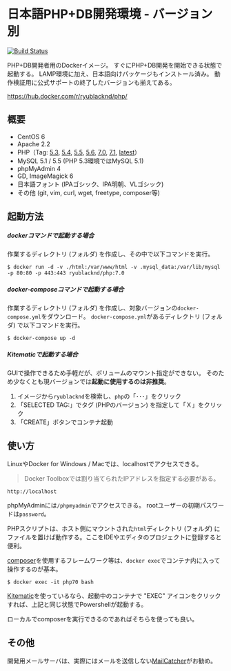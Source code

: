 # 日本語PHP+DB開発環境 - バージョン別

[![Build Status](https://travis-ci.org/ryu-blacknd/docker-php.svg?branch=master)](https://travis-ci.org/ryu-blacknd/docker-php)

PHP+DB開発者用のDockerイメージ。
すぐにPHP+DB開発を開始できる状態で起動する。
LAMP環境に加え、日本語向けパッケージもインストール済み。
動作検証用に公式サポートの終了したバージョンも揃えてある。

https://hub.docker.com/r/ryublacknd/php/

## 概要

* CentOS 6
* Apache 2.2
* PHP（Tag: [5.3](https://github.com/ryu-blacknd/docker-php/tree/master/5.3), [5.4](https://github.com/ryu-blacknd/docker-php/tree/master/5.4), [5.5](https://github.com/ryu-blacknd/docker-php/tree/master/5.5), [5.6](https://github.com/ryu-blacknd/docker-php/tree/master/5.6), [7.0](https://github.com/ryu-blacknd/docker-php/tree/master/7.0),  [7.1](https://github.com/ryu-blacknd/docker-php/tree/master/7.1), [latest](https://github.com/ryu-blacknd/docker-php/tree/master/7.1)）
* MySQL 5.1 / 5.5 (PHP 5.3環境ではMySQL 5.1)
* phpMyAdmin 4
* GD, ImageMagick 6
* 日本語フォント (IPAゴシック、IPA明朝、VLゴシック)
* その他 (git, vim, curl, wget, freetype, composer等)

## 起動方法

##### dockerコマンドで起動する場合

作業するディレクトリ (フォルダ) を作成し、その中で以下コマンドを実行。

```
$ docker run -d -v ./html:/var/www/html -v .mysql_data:/var/lib/mysql -p 80:80 -p 443:443 ryublacknd/php:7.0
```

##### docker-composeコマンドで起動する場合

作業するディレクトリ (フォルダ) を作成し、対象バージョンの`docker-compose.yml`をダウンロード。
`docker-compose.yml`があるディレクトリ (フォルダ) で以下コマンドを実行。

```
$ docker-compose up -d
```

##### Kitematicで起動する場合

GUIで操作できるため手軽だが、ボリュームのマウント指定ができない。
そのため少なくとも現バージョンでは**起動に使用するのは非推奨**。

1. イメージから`ryublacknd`を検索し、`php`の「･･･」をクリック
1. 「SELECTED TAG:」でタグ (PHPのバージョン) を指定して「Ｘ」をクリック
1. 「CREATE」ボタンでコンテナ起動

## 使い方

LinuxやDocker for Windows / Macでは、localhostでアクセスできる。  

> Docker Toolboxでは割り当てられたIPアドレスを指定する必要がある。

```
http://localhost
```

phpMyAdminには`/phpmyadmin`でアクセスできる。
rootユーザーの初期パスワードは`password`。

PHPスクリプトは、ホスト側にマウントされた`html`ディレクトリ (フォルダ) にファイルを置けば動作する。ここをIDEやエディタのプロジェクトに登録すると便利。

[composer](https://getcomposer.org/)を使用するフレームワーク等は、`docker exec`でコンテナ内に入って操作するのが基本。

```
$ docker exec -it php70 bash
```

[Kitematic](https://kitematic.com/)を使っているなら、起動中のコンテナで "EXEC" アイコンをクリックすれば、上記と同じ状態でPowershellが起動する。

ローカルでcomposerを実行できるのであればそちらを使っても良い。

## その他

開発用メールサーバは、実際にはメールを送信しない[MailCatcher](https://mailcatcher.me/)がお勧め。
